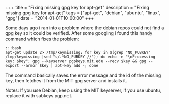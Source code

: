 +++
title = "Fixing missing gpg key for apt-get"
description = "Fixing missing gpg key for apt-get"
tags = ["apt-get", "debian", "ubuntu", "linux", "gpg"]
date = "2014-01-01T10:00:00"
+++


Some days ago i ran into a problem where the debian repos could not find a gpg key so it could be verified. After some googling i found this handy command which fixes the problem:

    :::bash
    apt-get update 2> /tmp/keymissing; for key in $(grep "NO_PUBKEY" /tmp/keymissing |sed "s/.*NO_PUBKEY //"); do echo -e "\nProcessing key: $key"; gpg --keyserver pgpkeys.mit.edu --recv $key && gpg --export --armor $key | apt-key add -; done

The command basically saves the error message and the id of the missing key, then fetches it from the MIT gpg server and installs it.

Notes:
If you use Debian, keep using the MIT keyserver, if you use ubuntu, replace it with subkeys.pgp.net.
